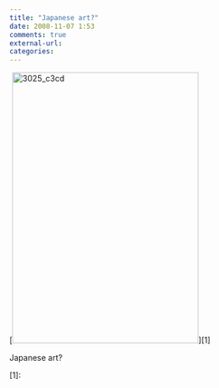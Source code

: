 ```yaml
---
title: "Japanese art?"
date: 2008-11-07 1:53
comments: true
external-url:
categories:
---
```

[<img src="http://1.asset.soup.io/asset/0168/3025_c3cd.jpeg" width="329" height="478" alt="3025_c3cd" />][1]

Japanese art?

  [1]:
